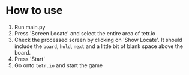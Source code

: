 # How to use

<ol>
	<li>Run main.py</li>
	<li>Press 'Screen Locate' and select the entire area of tetr.io</li>
	<li>Check the processed screen by clicking on 'Show Locate'. It should include the <code>board</code>, <code>hold</code>, <code>next</code> and a little bit of blank space above the board.</li>
	<li>Press 'Start'</li>
	<li>Go onto <code>tetr.io</code> and start the game</li>
</ol>